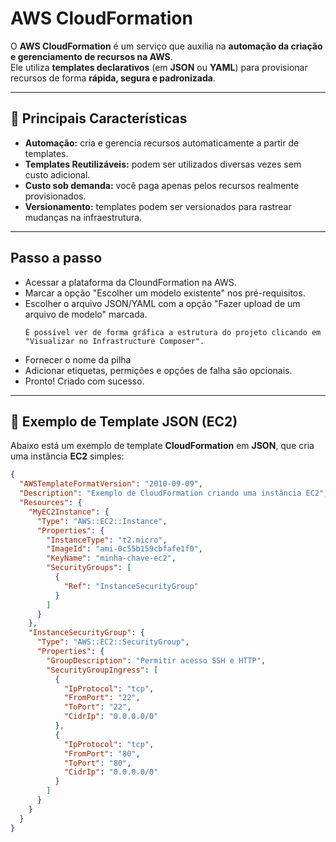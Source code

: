 # AWS CloudFormation

O **AWS CloudFormation** é um serviço que auxilia na **automação da criação e gerenciamento de recursos na AWS**.  
Ele utiliza **templates declarativos** (em **JSON** ou **YAML**) para provisionar recursos de forma **rápida, segura e padronizada**.

---

## 📌 Principais Características

- **Automação:** cria e gerencia recursos automaticamente a partir de templates.  
- **Templates Reutilizáveis:** podem ser utilizados diversas vezes sem custo adicional.  
- **Custo sob demanda:** você paga apenas pelos recursos realmente provisionados.  
- **Versionamento:** templates podem ser versionados para rastrear mudanças na infraestrutura.  

---
## Passo a passo
- Acessar a plataforma da CloundFormation na AWS.
- Marcar a opção "Escolher um modelo existente" nos pré-requisitos.
- Escolher o arquivo JSON/YAML com a opção "Fazer upload de um arquivo de modelo" marcada.
  ``` Dica
  É possível ver de forma gráfica a estrutura do projeto clicando em "Visualizar no Infrastructure Composer".
  ```
- Fornecer o nome da pilha
- Adicionar etiquetas, permições e opções de falha são opcionais.
- Pronto! Criado com sucesso.
---

## 🚀 Exemplo de Template JSON (EC2)

Abaixo está um exemplo de template **CloudFormation** em **JSON**, que cria uma instância **EC2** simples:

```json
{
  "AWSTemplateFormatVersion": "2010-09-09",
  "Description": "Exemplo de CloudFormation criando uma instância EC2",
  "Resources": {
    "MyEC2Instance": {
      "Type": "AWS::EC2::Instance",
      "Properties": {
        "InstanceType": "t2.micro",
        "ImageId": "ami-0c55b159cbfafe1f0",
        "KeyName": "minha-chave-ec2",
        "SecurityGroups": [
          {
            "Ref": "InstanceSecurityGroup"
          }
        ]
      }
    },
    "InstanceSecurityGroup": {
      "Type": "AWS::EC2::SecurityGroup",
      "Properties": {
        "GroupDescription": "Permitir acesso SSH e HTTP",
        "SecurityGroupIngress": [
          {
            "IpProtocol": "tcp",
            "FromPort": "22",
            "ToPort": "22",
            "CidrIp": "0.0.0.0/0"
          },
          {
            "IpProtocol": "tcp",
            "FromPort": "80",
            "ToPort": "80",
            "CidrIp": "0.0.0.0/0"
          }
        ]
      }
    }
  }
}
